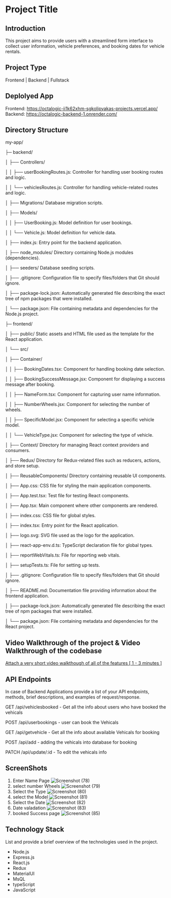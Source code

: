 # Project Title

## Introduction
This project aims to provide users with a streamlined form interface to collect user information, vehicle preferences, and booking dates for vehicle rentals.

## Project Type
Frontend | Backend | Fullstack

## Deplolyed App
Frontend: https://octalogic-ii1k62xhm-sgkolipyakas-projects.vercel.app/
Backend: https://octalogic-backend-1.onrender.com/

## Directory Structure
my-app/

├─ backend/

│ ├── Controllers/

│ │ ├── userBookingRoutes.js: Controller for handling user booking routes and logic.

│ │ └── vehiclesRoutes.js: Controller for handling vehicle-related routes and logic.

│ ├── Migrations/ Database migration scripts.

│ ├── Models/

│ │ ├── UserBooking.js: Model definition for user bookings.

│ │ └── Vehicle.js: Model definition for vehicle data.

│ ├── index.js: Entry point for the backend application.

│ ├── node_modules/ Directory containing Node.js modules (dependencies).

│ ├── seeders/ Database seeding scripts.

│ ├── .gitignore: Configuration file to specify files/folders that Git should ignore.

│ ├── package-lock.json: Automatically generated file describing the exact tree of npm packages that were installed.

│ └── package.json: File containing metadata and dependencies for the Node.js project.

├─ frontend/

│ ├── public/ Static assets and HTML file used as the template for the React application.

│ └── src/

│ ├── Container/

│ │ ├── BookingDates.tsx: Component for handling booking date selection.

│ │ ├── BookingSuccessMessage.jsx: Component for displaying a success message after booking.

│ │ ├── NameForm.tsx: Component for capturing user name information.

│ │ ├── NumberWheels.jsx: Component for selecting the number of wheels.

│ │ ├── SpecificModel.jsx: Component for selecting a specific vehicle model.

│ │ └── VehicleType.jsx: Component for selecting the type of vehicle.

│ ├── Context/ Directory for managing React context providers and consumers.

│ ├── Redux/ Directory for Redux-related files such as reducers, actions, and store setup.

│ ├── ReusableComponents/ Directory containing reusable UI components.

│ ├── App.css: CSS file for styling the main application components.

│ ├── App.test.tsx: Test file for testing React components.

│ ├── App.tsx: Main component where other components are rendered.

│ ├── index.css: CSS file for global styles.

│ ├── index.tsx: Entry point for the React application.

│ ├── logo.svg: SVG file used as the logo for the application.

│ ├── react-app-env.d.ts: TypeScript declaration file for global types.

│ ├── reportWebVitals.ts: File for reporting web vitals.

│ ├── setupTests.ts: File for setting up tests.

│ ├── .gitignore: Configuration file to specify files/folders that Git should ignore.

│ ├── README.md: Documentation file providing information about the frontend application.

│ ├── package-lock.json: Automatically generated file describing the exact tree of npm packages that were installed.

│ └── package.json: File containing metadata and dependencies for the React project.


## Video Walkthrough of the project & Video Walkthrough of the codebase
[Attach a very short video walkthough of all of the features \[ 1 - 3 minutes \]](https://drive.google.com/file/d/1Aeal_1gEiFWZ7hBAKErM7qVgoaHynJ3e/view?usp=sharing)



## API Endpoints
In case of Backend Applications provide a list of your API endpoints, methods, brief descriptions, and examples of request/response.

GET /api/vehiclesbooked - Get all the info about users who have booked the vehicals

POST /api/userbookings - user can book the Vehicals

GET /api/getvehicle - Get all the info about available Vehicals for booking

POST /api/add - adding the vehicals into database for booking

PATCH /api/update/:id - To edit the vehicals info

## ScreenShots
1. Enter Name Page
   ![Screenshot (78)](https://github.com/SG-Kolipyaka/octalogic-tech/assets/113519884/85357d52-82f7-4418-8f75-402c71be4a33)
2. select number Wheels
   ![Screenshot (79)](https://github.com/SG-Kolipyaka/octalogic-tech/assets/113519884/a65f90df-876d-402e-957d-49467cb5e799)
3. Select the Type
   ![Screenshot (80)](https://github.com/SG-Kolipyaka/octalogic-tech/assets/113519884/4c9d8194-4081-433a-959e-856ee7d228d9)
4. select the Model
   ![Screenshot (81)](https://github.com/SG-Kolipyaka/octalogic-tech/assets/113519884/9cee2486-a297-4c09-bc11-6622ba56477b)
5. Select the Date
   ![Screenshot (82)](https://github.com/SG-Kolipyaka/octalogic-tech/assets/113519884/a18df4b7-08a9-4d92-95f5-f79d3dd4175d)
6. Date valadation
   ![Screenshot (83)](https://github.com/SG-Kolipyaka/octalogic-tech/assets/113519884/47466638-adc3-49c1-8376-e534dfc19829)
9. booked Success page
    ![Screenshot (85)](https://github.com/SG-Kolipyaka/octalogic-tech/assets/113519884/adaf4e3d-a87e-4440-99ae-08c3b3928ae6)





## Technology Stack
List and provide a brief overview of the technologies used in the project.

- Node.js
- Express.js
- React.js
- Redux
- MaterialUI
- MsQL
- typeScript
- JavaScript
